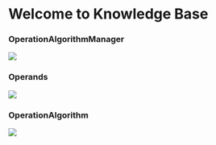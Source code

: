 # Welcome to Knowledge Base

### OperationAlgorithmManager

  <a href="https://github.com/BeardedManZhao/algorithmStar/blob/main/KnowledgeDocument/OperationAlgorithmManager.md">
  <img src = "https://user-images.githubusercontent.com/113756063/195588620-5e6a0e1d-9994-42ff-befc-4a3dc00d12fa.png"/>
  </a>

### Operands

  <a href="https://github.com/BeardedManZhao/algorithmStar/blob/main/KnowledgeDocument/Operands.md">
  <img src = "https://user-images.githubusercontent.com/113756063/195590071-be26732a-418b-46ef-b23a-ce80996f970d.png"/>
  </a>

### OperationAlgorithm

  <a href="https://github.com/BeardedManZhao/algorithmStar/blob/main/KnowledgeDocument/OperationAlgorithm.md">
  <img src = "https://user-images.githubusercontent.com/113756063/195589177-2f603208-9cb0-45f9-b97e-cec94476abb9.png"/>
  </a>

[//]: # (### API Usage Document)

[//]: # ()

[//]: # (  <a href="https://github.com/BeardedManZhao/algorithmStar/blob/main/KnowledgeDocument/API%20Usage%20Document.md">)

[//]: # (  <img src = "https://user-images.githubusercontent.com/113756063/195578563-109b5535-9bbb-4846-bbeb-7d40637a586d.png"/>)

[//]: # (  </a>)
